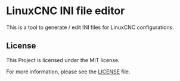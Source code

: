 # LinuxCNC INI file editor

This is a tool to generate / edit INI files for LinuxCNC configurations.

## License
This Project is licensed under the MIT license.

For more information, please see the [LICENSE](/LICENSE) file.

